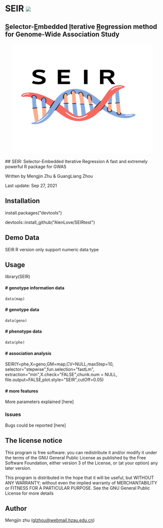 # SEIR ![](https://img.shields.io/badge/Issues-%2B-brightgreen.svg)

## [S](https://)elector-[E](https://)mbedded [I](https://)terative [R](https://)egression method for Genome-Wide Association Study

<p align="center">
<a href="https://github.com/AlenLove/SEIRtest/blob/master/results/SEIRlogo.png">
<img src="results/SEIRlogo.png" height="360px" width="460px">
</a>

</p>
## SEIR: Selector-Embedded Iterative Regression
   A fast and extremely powerful R package for GWAS
  
   Written by Mengjin Zhu & GuangLiang Zhou
  
   Last update: Sep 27, 2021
## Installation
   install.packages("devtools")

   devtools::install_github("AlenLove/SEIRtest")
## Demo Data
   SEIR R version only support numeric data type
## Usage
   library(SEIR)

#### # genotype information data
    data(map)
#### # genotype data
    data(geno)
#### # phenotype data
    data(phe)
#### # association analysis
SEIR(Y=phe,X=geno,GM=map,CV=NULL,maxStep=10,
    selector="stepwise",fun.selection="fastLm",
    extraction="min",X.check="FALSE",chunk.num = NULL,
    file.output=FALSE,plot.style="SEIR",cutOff=0.05)
#### # more features   
More parameters explained [here]
### Issues
Bugs could be reported [here]
## The license notice
This program is free software: you can redistribute it and/or modify it under the terms of the GNU General Public License as published by the Free Software Foundation, either version 3 of the License, or (at your option) any later version.

This program is distributed in the hope that it will be useful, but WITHOUT ANY WARRANTY; without even the implied warranty of MERCHANTABILITY or FITNESS FOR A PARTICULAR PURPOSE. See the GNU General Public License for more details
## Author
Mengjin zhu (glzhou@webmail.hzau.edu.cn)
